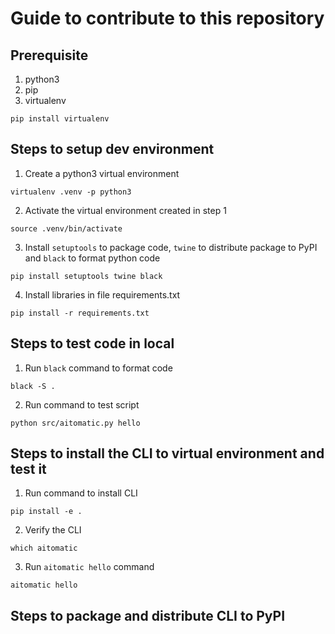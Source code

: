 # Guide to contribute to this repository

## Prerequisite

1. python3
2. pip
3. virtualenv
```shell
pip install virtualenv
```

## Steps to setup dev environment

1. Create a python3 virtual environment
```shell
virtualenv .venv -p python3
```
2. Activate the virtual environment created in step 1
```shell
source .venv/bin/activate
```
3. Install `setuptools` to package code, `twine` to distribute package to PyPI and `black` to format python code
```shell
pip install setuptools twine black
```
4. Install libraries in file requirements.txt
```shell
pip install -r requirements.txt
```

## Steps to test code in local

1. Run `black` command to format code
```shell
black -S .
```
2. Run command to test script
```shell
python src/aitomatic.py hello
```

## Steps to install the CLI to virtual environment and test it

1. Run command to install CLI
```shell
pip install -e .
```
2. Verify the CLI
```shell
which aitomatic
```
3. Run `aitomatic hello` command
```shell
aitomatic hello
```

## Steps to package and distribute CLI to PyPI
